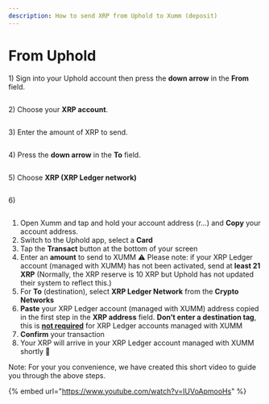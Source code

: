```yaml
---
description: How to send XRP from Uphold to Xumm (deposit)
---
```


# From Uphold

1\) Sign into your Uphold account then press the **down arrow** in the **From** field.

<figure><img src="../../.gitbook/assets/Uphold - 1.png" alt=""><figcaption></figcaption></figure>

2\) Choose your **XRP account**.

<figure><img src="../../.gitbook/assets/Uphold - 2.png" alt=""><figcaption></figcaption></figure>

3\) Enter the amount of XRP to send.

<figure><img src="../../.gitbook/assets/Uphold - 2a.png" alt=""><figcaption></figcaption></figure>

4\)  Press the **down arrow** in the **To** field.

<figure><img src="../../.gitbook/assets/Uphold - 3.png" alt=""><figcaption></figcaption></figure>

5\) Choose **XRP (XRP Ledger network)**

<figure><img src="../../.gitbook/assets/Uphold - 4.png" alt=""><figcaption></figcaption></figure>

6\)&#x20;

<figure><img src="../../.gitbook/assets/Uphold - 5.png" alt=""><figcaption></figcaption></figure>

1. Open Xumm and tap and hold your account address (r…) and **Copy** your account address.
2. Switch to the Uphold app, select a **Card**
3. Tap the **Transact** button at the bottom of your screen
4. Enter an **amount** to send to XUMM ⚠️ Please note: if your XRP Ledger account (managed with XUMM) has not been activated, send at **least 21 XRP** (Normally, the XRP reserve is 10 XRP but Uphold has not updated their system to reflect this.)
5. For **To** (destination), select **XRP Ledger Network** from the **Crypto Networks**
6. **Paste** your XRP Ledger account (managed with XUMM) address copied in the first step in the **XRP address** field. **Don’t enter a destination tag**, this is [**not required**](https://support.xumm.app/hc/en-us/articles/360018135860) for XRP Ledger accounts managed with XUMM
7. **Confirm** your transaction
8. Your XRP will arrive in your XRP Ledger account managed with XUMM shortly 🎉

Note: For your you convenience, we have created this short video to guide you through the above steps.

{% embed url="https://www.youtube.com/watch?v=IUVoApmooHs" %}
